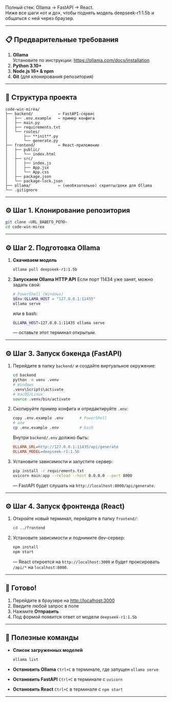 
Полный стек: Ollama → FastAPI → React.  
Ниже все шаги «от и до», чтобы поднять модель deepseek-r1:1.5b и общаться с ней через браузер.

---

## 📋 Предварительные требования

1. **Ollama**  
   Установите по инструкции: https://ollama.com/docs/installation  
2. **Python 3.10+**  
3. **Node.js 16+ & npm**  
4. **Git** (для клонирования репозитория)

---

## 🧾 Структура проекта

````
code-win-mirea/
├── backend/           ← FastAPI-сервис
│   ├── .env.example   ← пример конфига
│   ├── main.py
│   ├── requirements.txt
│   └── routes/
│       ├── **init**.py
│       └── generate.py
├── frontend/          ← React-приложение
│   ├── public/
│   │   └── index.html
│   ├── src/
│   │   ├── index.js
│   │   ├── App.jsx
│   │   └── App.css
│   ├── package.json
│   └── package-lock.json
├── ollama/            ← (необязательно) скрипты/доки для Ollama
└── .gitignore

````

---

## ⚙️ Шаг 1. Клонирование репозитория

```bash
git clone <URL_ВАШЕГО_РЕПО>
cd code-win-mirea
````

---

## ⚙️ Шаг 2. Подготовка Ollama

1. **Скачиваем модель**

   ```bash
   ollama pull deepseek-r1:1.5b
   ```
2. **Запускаем Ollama HTTP API**
   Если порт 11434 уже занят, можно задать свой:

   ```powershell
   # PowerShell (Windows)
   $Env:OLLAMA_HOST = "127.0.0.1:11435"
   ollama serve
   ```

   или в bash:

   ```bash
   OLLAMA_HOST=127.0.0.1:11435 ollama serve
   ```

   — оставьте этот терминал открытым.

---

## ⚙️ Шаг 3. Запуск бэкенда (FastAPI)

1. Перейдите в папку `backend/` и создайте виртуальное окружение:

   ```bash
   cd backend
   python -m venv .venv
   # Windows
   .venv\Scripts\activate
   # macOS/Linux
   source .venv/bin/activate
   ```
2. Скопируйте пример конфига и отредактируйте `.env`:

   ```bash
   copy .env.example .env       # PowerShell
   # или
   cp .env.example .env         # bash
   ```

   Внутри `backend/.env` должно быть:

   ```ini
   OLLAMA_URL=http://127.0.0.1:11435/api/generate
   OLLAMA_MODEL=deepseek-r1:1.5b
   ```
3. Установите зависимости и запустите сервер:

   ```bash
   pip install -r requirements.txt
   uvicorn main:app --reload --host 0.0.0.0 --port 8000
   ```

   — FastAPI будет слушать на `http://localhost:8000/api/generate`.

---

## ⚙️ Шаг 4. Запуск фронтенда (React)

1. Откройте новый терминал, перейдите в папку `frontend/`:

   ```bash
   cd ../frontend
   ```
2. Установите зависимости и поднимите dev-сервер:

   ```bash
   npm install
   npm start
   ```

   — React откроется на `http://localhost:3000` и будет проксировать `/api/*` на `localhost:8000`.

---

## 🎉 Готово!

1. Перейдите в браузере на [http://localhost:3000](http://localhost:3000)
2. Введите любой запрос в поле
3. Нажмите **Отправить**
4. Под формой появится ответ от модели `deepseek-r1:1.5b`

---

## 🔧 Полезные команды

* **Список загруженных моделей**

  ```bash
  ollama list
  ```
* **Остановить Ollama**
  `Ctrl+C` в терминале, где запущен `ollama serve`
* **Остановить FastAPI**
  `Ctrl+C` в терминале с `uvicorn`
* **Остановить React**
  `Ctrl+C` в терминале с `npm start`

---

